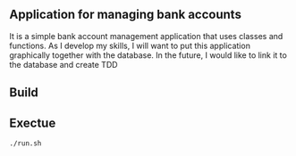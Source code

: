 ## Application for managing bank accounts
It is a simple bank account management application that uses classes and functions.
As I develop my skills, I will want to put this application graphically together with the database. 
In the future, I would like to link it to the database and create TDD

## Build
<!-- Build requires cmake 3.19+
```
mkdir build
cd build
cmake ..
make 
```

## Execute
```
cd /bin
./bankingsys
```
-->

## Exectue
```
./run.sh
```
